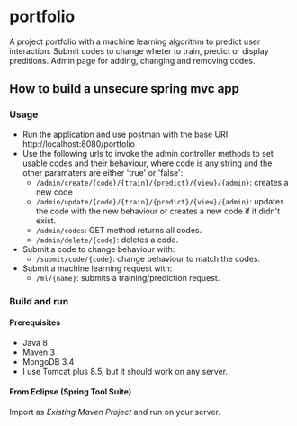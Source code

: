 # portfolio

A project portfolio with a machine learning algorithm to predict user interaction.
Submit codes to change wheter to train, predict or display preditions.
Admin page for adding, changing and removing codes.

## How to build a unsecure spring mvc app

### Usage

- Run the application and use postman with the base URI http://localhost:8080/portfolio
- Use the following urls to invoke the admin controller methods to set usable codes and their 
  behaviour, where code is any string and the other paramaters are either 'true' or 'false':
    * `/admin/create/{code}/{train}/{predict}/{view}/{admin}`: creates a new code
    * `/admin/update/{code}/{train}/{predict}/{view}/{admin}`: updates the code with the new
    behaviour or creates a new code if it didn't exist.
    * `/admin/codes`: GET method returns all codes.
    * `/admin/delete/{code}`: deletes a code.
- Submit a code to change behaviour with:
    * `/submit/code/{code}`: change behaviour to match the codes.
- Submit a machine learning request with:
    * `/ml/{name}`: submits a training/prediction request.

### Build and run

#### Prerequisites

- Java 8
- Maven 3
- MongoDB 3.4
- I use Tomcat plus 8.5, but it should work on any server.

#### From Eclipse (Spring Tool Suite)

Import as *Existing Maven Project* and run on your server.
